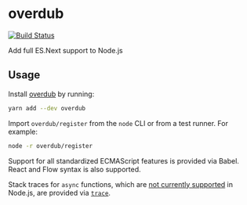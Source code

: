 # overdub
[![Build Status](https://travis-ci.org/splayd/overdub.svg?branch=master)](https://travis-ci.org/splayd/overdub)

Add full ES.Next support to Node.js

## Usage
Install [overdub](https://yarnpkg.com/en/package/overdub)
by running:

```sh
yarn add --dev overdub
```

Import `overdub/register` from the `node` CLI or from a test runner. For
example:

```sh
node -r overdub/register
```

Support for all standardized ECMAScript features is provided via Babel. React
and Flow syntax is also supported.

Stack traces for `async` functions, which are
[not currently supported](https://github.com/nodejs/node/issues/11865) in
Node.js, are provided via
[`trace`](https://github.com/AndreasMadsen/trace#readme).
